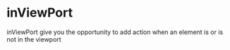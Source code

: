 inViewPort
==========

inViewPort give you the opportunity to add action when an element is or is not in the viewport
